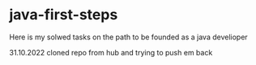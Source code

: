 # java-first-steps
Here is my solwed tasks on the path to be founded as a java develioper

31.10.2022 cloned repo from hub and trying to push em back
